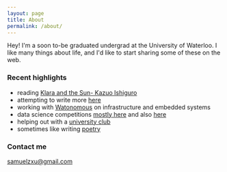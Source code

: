 ```yaml
---
layout: page
title: About
permalink: /about/
---
```


Hey! I'm a soon to-be graduated undergrad at the University of Waterloo. I like many things about life, and I'd like to start sharing some of these on the web. 

### Recent highlights

- reading [Klara and the Sun- Kazuo Ishiguro](https://www.goodreads.com/book/show/54120408-klara-and-the-sun)
- attempting to write more [here](https://samitizer.blogspot.com/)
- working with [Watonomous](https://www.watonomous.ca/) on infrastructure and embedded systems
- data science competitions [mostly here](https://www.kaggle.com/samuelzxu) and also [here](https://www.drivendata.org/users/samitizerxu)
- helping out with a [university club](https://www.facebook.com/muaythai.uw)
- sometimes like writing [poetry](https://listed.to/authors/23642)

### Contact me

[samuelzxu@gmail.com](mailto:samuelzxu@gmail.com)
